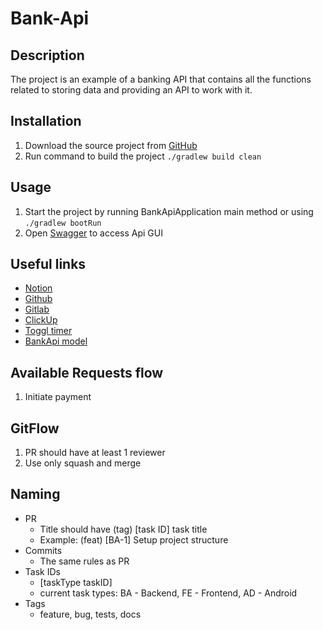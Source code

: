# Bank-Api

## Description
The project is an example of a banking API that contains all the functions related to storing data and providing an API to work with it.

## Installation
1. Download the source project from [GitHub](https://github.com/VadzimMatsiushonak/Bank-Api.git)
2. Run command to build the project ```./gradlew build clean```

## Usage
1. Start the project by running BankApiApplication main method or using ```./gradlew bootRun```
2. Open [Swagger](http://localhost:8080/swagger-ui/) to access Api GUI

## Useful links
- [Notion](https://www.notion.so/BankApi-4cd52d55c7204482a6f364f1b7687c5e)
- [Github](https://github.com/VadzimMatsiushonak/Bank-Api)
- [Gitlab](https://gitlab.com/vadzim.matsiushonak/bank-api)
- [ClickUp](https://app.clickup.com/43295014/v/b/6-386791473-2)
- [Toggl timer](https://track.toggl.com/timer)
- [BankApi model](https://app.sqldbm.com/MySQL/Edit/p237658/)

## Available Requests flow
1. Initiate payment

## GitFlow
1. PR should have at least 1 reviewer
2. Use only squash and merge

## Naming
- PR
  - Title should have (tag) [task ID] task title
  - Example: (feat) [BA-1] Setup project structure
- Commits
  - The same rules as PR
- Task IDs
  - [taskType taskID]
  - current task types: BA - Backend, FE - Frontend, AD - Android
- Tags
  - feature, bug, tests, docs
